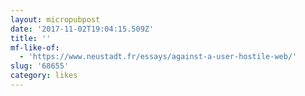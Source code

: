 ```yaml
---
layout: micropubpost
date: '2017-11-02T19:04:15.509Z'
title: ''
mf-like-of:
  - 'https://www.neustadt.fr/essays/against-a-user-hostile-web/'
slug: '68655'
category: likes
---
```

